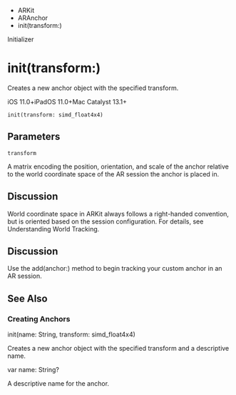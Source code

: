 

- ARKit
- ARAnchor
-  init(transform:) 

Initializer

# init(transform:)

Creates a new anchor object with the specified transform.

iOS 11.0+iPadOS 11.0+Mac Catalyst 13.1+

``` source
init(transform: simd_float4x4)
```

## Parameters 

`transform`  

A matrix encoding the position, orientation, and scale of the anchor relative to the world coordinate space of the AR session the anchor is placed in.

## Discussion

World coordinate space in ARKit always follows a right-handed convention, but is oriented based on the session configuration. For details, see Understanding World Tracking.

## Discussion

Use the add(anchor:) method to begin tracking your custom anchor in an AR session.

## See Also

### Creating Anchors

init(name: String, transform: simd_float4x4)

Creates a new anchor object with the specified transform and a descriptive name.

var name: String?

A descriptive name for the anchor.

